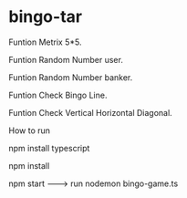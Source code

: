 # bingo-tar


Funtion Metrix 5*5.

Funtion Random Number user.

Funtion Random Number banker.

Funtion Check Bingo Line.

Funtion Check Vertical Horizontal Diagonal.


How to run

npm install typescript

npm install

npm start ---> run nodemon bingo-game.ts
